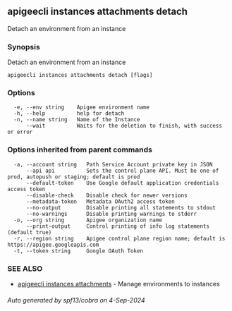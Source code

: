 ## apigeecli instances attachments detach

Detach an environment from an instance

### Synopsis

Detach an environment from an instance

```
apigeecli instances attachments detach [flags]
```

### Options

```
  -e, --env string    Apigee environment name
  -h, --help          help for detach
  -n, --name string   Name of the Instance
      --wait          Waits for the deletion to finish, with success or error
```

### Options inherited from parent commands

```
  -a, --account string   Path Service Account private key in JSON
      --api api          Sets the control plane API. Must be one of prod, autopush or staging; default is prod
      --default-token    Use Google default application credentials access token
      --disable-check    Disable check for newer versions
      --metadata-token   Metadata OAuth2 access token
      --no-output        Disable printing all statements to stdout
      --no-warnings      Disable printing warnings to stderr
  -o, --org string       Apigee organization name
      --print-output     Control printing of info log statements (default true)
  -r, --region string    Apigee control plane region name; default is https://apigee.googleapis.com
  -t, --token string     Google OAuth Token
```

### SEE ALSO

* [apigeecli instances attachments](apigeecli_instances_attachments.md)	 - Manage environments to instances

###### Auto generated by spf13/cobra on 4-Sep-2024
